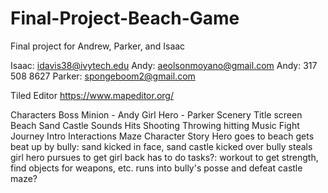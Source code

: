 # Final-Project-Beach-Game
Final project for Andrew, Parker, and Isaac

Isaac: idavis38@ivytech.edu
Andy: aeolsonmoyano@gmail.com
Andy: 317 508 8627
Parker: spongeboom2@gmail.com

Tiled Editor
https://www.mapeditor.org/

Characters
  Boss
  Minion - Andy
  Girl
  Hero  - Parker
Scenery
  Title screen
  Beach
  Sand Castle
Sounds
    Hits
        Shooting
        Throwing
        hitting
    Music
        Fight
        Journey
        Intro
Interactions
    Maze
    Character
Story
  Hero goes to beach
  gets beat up by bully: sand kicked in face, sand castle kicked over
  bully steals girl
  hero pursues to get girl back
    has to do tasks?: workout to get strength, find objects for weapons, etc.
  runs into bully's posse and defeat
  castle maze?
  

